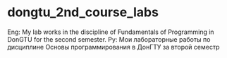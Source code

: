 # dongtu_2nd_course_labs
Eng:
My lab works in the discipline of Fundamentals of Programming in DonGTU for the second semester.
Ру:
Мои лабораторные работы по дисциплине Основы программирования в ДонГТУ за второй семестр
